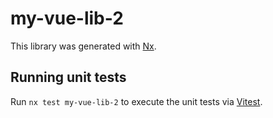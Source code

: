 # my-vue-lib-2

This library was generated with [Nx](https://nx.dev).

## Running unit tests

Run `nx test my-vue-lib-2` to execute the unit tests via [Vitest](https://vitest.dev/).
